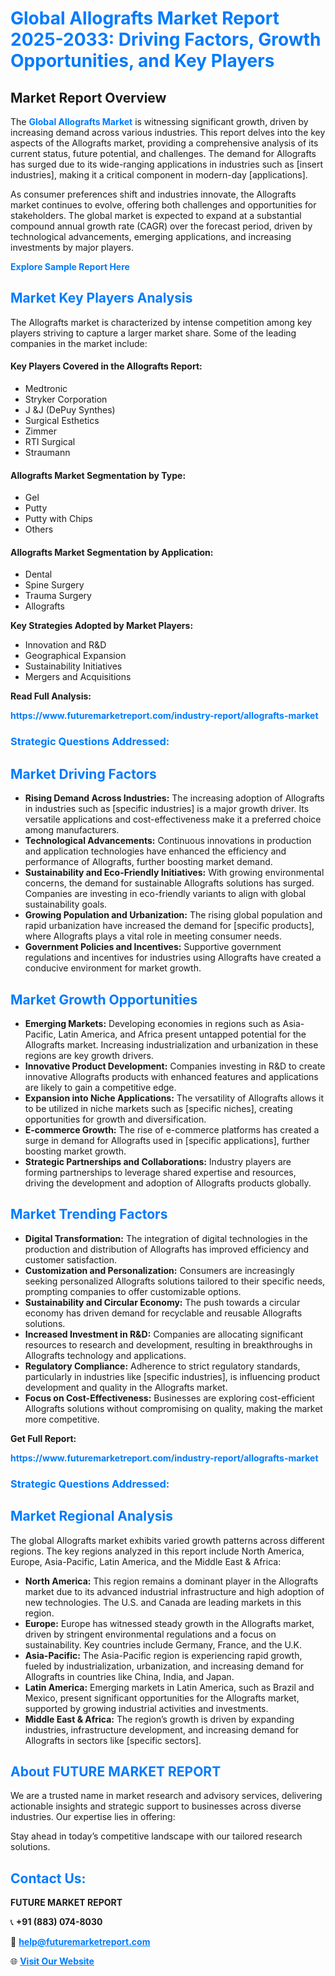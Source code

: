 <h1 style="color: #007BFF;">Global Allografts Market Report 2025-2033: Driving Factors, Growth Opportunities, and Key Players</h1>

<section id="overview">
<h2>Market Report Overview</h2>
<p>The <a href="https://www.futuremarketreport.com/industry-report/allografts-market" style="color: #007BFF; text-decoration: none;"><strong>Global Allografts Market</strong></a> is witnessing significant growth, driven by increasing demand across various industries. This report delves into the key aspects of the Allografts market, providing a comprehensive analysis of its current status, future potential, and challenges. The demand for Allografts has surged due to its wide-ranging applications in industries such as [insert industries], making it a critical component in modern-day [applications].</p>
<p>As consumer preferences shift and industries innovate, the Allografts market continues to evolve, offering both challenges and opportunities for stakeholders. The global market is expected to expand at a substantial compound annual growth rate (CAGR) over the forecast period, driven by technological advancements, emerging applications, and increasing investments by major players.</p>
</section>

<section id="overview">
<p><a href="https://www.futuremarketreport.com/request-sample/reportId=119168" style="color: #007BFF; text-decoration: none;"><strong>Explore Sample Report Here</strong></a></p>
</section>

<section id="key-players">
<h2 style="color: #007BFF;">Market Key Players Analysis</h2>
<p>The Allografts market is characterized by intense competition among key players striving to capture a larger market share. Some of the leading companies in the market include:</p>
<h4>Key Players Covered in the Allografts Report:</h4>
<ul><li>Medtronic</li><li>Stryker Corporation</li><li>J &amp;J (DePuy Synthes)</li><li>Surgical Esthetics</li><li>Zimmer</li><li>RTI Surgical</li><li>Straumann</li></ul>
<h4>Allografts Market Segmentation by Type:</h4>
<ul><li>Gel</li><li>Putty</li><li>Putty with Chips</li><li>Others</li></ul>

<h4>Allografts Market Segmentation by Application:</h4>
<ul><li>Dental</li><li>Spine Surgery</li><li>Trauma Surgery</li><li>Allografts</li></ul>
<p><strong>Key Strategies Adopted by Market Players:</strong></p>
<ul>
<li>Innovation and R&D</li>
<li>Geographical Expansion</li>
<li>Sustainability Initiatives</li>
<li>Mergers and Acquisitions</li>
</ul>
</section>

<section>
<p><strong>Read Full Analysis: </strong></p><a href="https://www.futuremarketreport.com/industry-report/allografts-market" style="color: #007BFF; text-decoration: none;"><strong>https://www.futuremarketreport.com/industry-report/allografts-market</strong></a>
<h3 style="color: #007BFF;">Strategic Questions Addressed:</h3>
</section>

<section id="driving-factors">
<h2 style="color: #007BFF;">Market Driving Factors</h2>
<ul>
<li><strong>Rising Demand Across Industries:</strong> The increasing adoption of Allografts in industries such as [specific industries] is a major growth driver. Its versatile applications and cost-effectiveness make it a preferred choice among manufacturers.</li>
<li><strong>Technological Advancements:</strong> Continuous innovations in production and application technologies have enhanced the efficiency and performance of Allografts, further boosting market demand.</li>
<li><strong>Sustainability and Eco-Friendly Initiatives:</strong> With growing environmental concerns, the demand for sustainable Allografts solutions has surged. Companies are investing in eco-friendly variants to align with global sustainability goals.</li>
<li><strong>Growing Population and Urbanization:</strong> The rising global population and rapid urbanization have increased the demand for [specific products], where Allografts plays a vital role in meeting consumer needs.</li>
<li><strong>Government Policies and Incentives:</strong> Supportive government regulations and incentives for industries using Allografts have created a conducive environment for market growth.</li>
</ul>
</section>

<section id="growth-opportunities">
<h2 style="color: #007BFF;">Market Growth Opportunities</h2>
<ul>
<li><strong>Emerging Markets:</strong> Developing economies in regions such as Asia-Pacific, Latin America, and Africa present untapped potential for the Allografts market. Increasing industrialization and urbanization in these regions are key growth drivers.</li>
<li><strong>Innovative Product Development:</strong> Companies investing in R&D to create innovative Allografts products with enhanced features and applications are likely to gain a competitive edge.</li>
<li><strong>Expansion into Niche Applications:</strong> The versatility of Allografts allows it to be utilized in niche markets such as [specific niches], creating opportunities for growth and diversification.</li>
<li><strong>E-commerce Growth:</strong> The rise of e-commerce platforms has created a surge in demand for Allografts used in [specific applications], further boosting market growth.</li>
<li><strong>Strategic Partnerships and Collaborations:</strong> Industry players are forming partnerships to leverage shared expertise and resources, driving the development and adoption of Allografts products globally.</li>
</ul>
</section>

<section id="trending-factors">
<h2 style="color: #007BFF;">Market Trending Factors</h2>
<ul>
<li><strong>Digital Transformation:</strong> The integration of digital technologies in the production and distribution of Allografts has improved efficiency and customer satisfaction.</li>
<li><strong>Customization and Personalization:</strong> Consumers are increasingly seeking personalized Allografts solutions tailored to their specific needs, prompting companies to offer customizable options.</li>
<li><strong>Sustainability and Circular Economy:</strong> The push towards a circular economy has driven demand for recyclable and reusable Allografts solutions.</li>
<li><strong>Increased Investment in R&D:</strong> Companies are allocating significant resources to research and development, resulting in breakthroughs in Allografts technology and applications.</li>
<li><strong>Regulatory Compliance:</strong> Adherence to strict regulatory standards, particularly in industries like [specific industries], is influencing product development and quality in the Allografts market.</li>
<li><strong>Focus on Cost-Effectiveness:</strong> Businesses are exploring cost-efficient Allografts solutions without compromising on quality, making the market more competitive.</li>
</ul>
</section>

<section>
<p><strong>Get Full Report: </strong></p><a href="https://www.futuremarketreport.com/industry-report/allografts-market" style="color: #007BFF; text-decoration: none;"><strong>https://www.futuremarketreport.com/industry-report/allografts-market</strong></a>
<h3 style="color: #007BFF;">Strategic Questions Addressed:</h3>
</section>


<section id="regional-analysis">
<h2 style="color: #007BFF;">Market Regional Analysis</h2>
<p>The global Allografts market exhibits varied growth patterns across different regions. The key regions analyzed in this report include North America, Europe, Asia-Pacific, Latin America, and the Middle East & Africa:</p>
<ul>
<li><strong>North America:</strong> This region remains a dominant player in the Allografts market due to its advanced industrial infrastructure and high adoption of new technologies. The U.S. and Canada are leading markets in this region.</li>
<li><strong>Europe:</strong> Europe has witnessed steady growth in the Allografts market, driven by stringent environmental regulations and a focus on sustainability. Key countries include Germany, France, and the U.K.</li>
<li><strong>Asia-Pacific:</strong> The Asia-Pacific region is experiencing rapid growth, fueled by industrialization, urbanization, and increasing demand for Allografts in countries like China, India, and Japan.</li>
<li><strong>Latin America:</strong> Emerging markets in Latin America, such as Brazil and Mexico, present significant opportunities for the Allografts market, supported by growing industrial activities and investments.</li>
<li><strong>Middle East & Africa:</strong> The region’s growth is driven by expanding industries, infrastructure development, and increasing demand for Allografts in sectors like [specific sectors].</li>
</ul>
</section>

<footer>
<h2 style="color: #007BFF;">About FUTURE MARKET REPORT</h2>
<p>We are a trusted name in market research and advisory services, delivering actionable insights and strategic support to businesses across diverse industries. Our expertise lies in offering:</p>

<p>Stay ahead in today’s competitive landscape with our tailored research solutions.</p>

<h2 style="color: #007BFF;">Contact Us:</h2>
<p><strong>FUTURE MARKET REPORT</strong></p>
<p>📞 <strong>+91 (883) 074-8030</strong></p>
<p>📧 <strong><a href="mailto:help@futuremarketreport.com" style="color: #007BFF;">help@futuremarketreport.com</a></strong></p>
<p>🌐 <strong><a href="https://www.futuremarketreport.com/" style="color: #007BFF;">Visit Our Website</a></strong></p>
</footer>